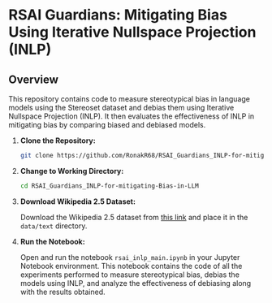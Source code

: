 # RSAI Guardians: Mitigating Bias Using Iterative Nullspace Projection (INLP)

## Overview

This repository contains code to measure stereotypical bias in language models using the Stereoset dataset and debias them using Iterative Nullspace Projection (INLP). It then evaluates the effectiveness of INLP in mitigating bias by comparing biased and debiased models.

1. **Clone the Repository:**

    ```bash
    git clone https://github.com/RonakR68/RSAI_Guardians_INLP-for-mitigating-Bias-in-LLM
    ```

2. **Change to Working Directory:**

    ```bash
    cd RSAI_Guardians_INLP-for-mitigating-Bias-in-LLM
    ```

3. **Download Wikipedia 2.5 Dataset:**

    Download the Wikipedia 2.5 dataset from [this link](https://drive.google.com/file/d/1JSlm8MYDbNjpMPnKbb91T-xZnlWAZmZl/view?usp=sharing) and place it in the `data/text` directory.

4. **Run the Notebook:**

    Open and run the notebook `rsai_inlp_main.ipynb` in your Jupyter Notebook environment. This notebook contains the code of all the experiments performed to measure stereotypical bias, debias the models using INLP, and analyze the effectiveness of debiasing along with the results obtained.
